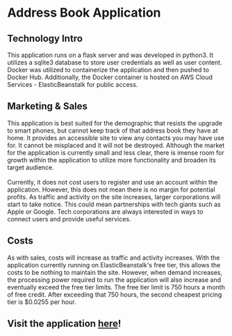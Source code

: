 # Address Book Application

## Technology Intro
This application runs on a flask server and was developed in python3. It utilizes a sqlite3 database to store user credentials as well as user content. Docker was utilized to containerize the application and then pushed to Docker Hub. Additionally, the Docker container is hosted on AWS Cloud Services - ElasticBeanstalk for public access. 

## Marketing & Sales
This application is best suited for the demographic that resists the upgrade to smart phones, but cannot keep track of that address book they have at home. It provides an accessible site to view any contacts you may have use for. It cannot be misplaced and it will not be destroyed. Although the market for the application is currently small and less clear, there is imense room for growth within the application to utilize more functionality and broaden its target audience. <br /><br />
Currently, it does not cost users to register and use an account within the application. 
However, this does not mean there is no margin for potential profits. As traffic and activity on the site increases, larger corporations will start to take notice. This could mean partnerships with tech giants such as Apple or Google. Tech corporations are always interested in ways to connect users and provide useful services. 

## Costs
As with sales, costs will increase as traffic and activity increases. With the application currently running on ElasticBeanstalk's free tier, this allows the costs to be nothing to maintain the site. However, when demand increases, the processing power required to run the application will also increase and eventually exceed the free tier limits. The free tier limit is 750 hours a month of free credit. After exceeding that 750 hours, the second cheapest pricing tier is $0.0255 per hour. 

## Visit the application [here](http://mscs621-addressbook-env-2.gv8qfetpmj.us-east-2.elasticbeanstalk.com/)!
